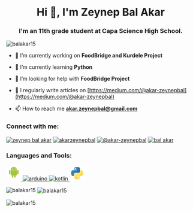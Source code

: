 <h1 align="center">Hi 👋, I'm Zeynep Bal Akar</h1>
<h3 align="center">I'm an 11th grade student at Capa Science High School.</h3>

<p align="left"> <img src="https://komarev.com/ghpvc/?username=balakar15&label=Profile%20views&color=0e75b6&style=flat" alt="balakar15" /> </p>

- 🔭 I’m currently working on **FoodBridge and Kurdele Project**

- 🌱 I’m currently learning **Python**

- 🤝 I’m looking for help with **FoodBridge Project**

- 📝 I regularly write articles on [https://medium.com/@akar-zeynepbal](https://medium.com/@akar-zeynepbal)

- 📫 How to reach me **akar.zeynepbal@gmail.com**

<h3 align="left">Connect with me:</h3>
<p align="left">
<a href="https://linkedin.com/in/zeynep bal akar" target="blank"><img align="center" src="https://raw.githubusercontent.com/rahuldkjain/github-profile-readme-generator/master/src/images/icons/Social/linked-in-alt.svg" alt="zeynep bal akar" height="30" width="40" /></a>
<a href="https://instagram.com/akarzeynepbal" target="blank"><img align="center" src="https://raw.githubusercontent.com/rahuldkjain/github-profile-readme-generator/master/src/images/icons/Social/instagram.svg" alt="akarzeynepbal" height="30" width="40" /></a>
<a href="https://medium.com/@akar-zeynepbal" target="blank"><img align="center" src="https://raw.githubusercontent.com/rahuldkjain/github-profile-readme-generator/master/src/images/icons/Social/medium.svg" alt="@akar-zeynepbal" height="30" width="40" /></a>
<a href="https://www.youtube.com/c/bal akar" target="blank"><img align="center" src="https://raw.githubusercontent.com/rahuldkjain/github-profile-readme-generator/master/src/images/icons/Social/youtube.svg" alt="bal akar" height="30" width="40" /></a>
</p>

<h3 align="left">Languages and Tools:</h3>
<p align="left"> <a href="https://developer.android.com" target="_blank" rel="noreferrer"> <img src="https://raw.githubusercontent.com/devicons/devicon/master/icons/android/android-original-wordmark.svg" alt="android" width="40" height="40"/> </a> <a href="https://www.arduino.cc/" target="_blank" rel="noreferrer"> <img src="https://cdn.worldvectorlogo.com/logos/arduino-1.svg" alt="arduino" width="40" height="40"/> </a> <a href="https://kotlinlang.org" target="_blank" rel="noreferrer"> <img src="https://www.vectorlogo.zone/logos/kotlinlang/kotlinlang-icon.svg" alt="kotlin" width="40" height="40"/> </a> <a href="https://www.python.org" target="_blank" rel="noreferrer"> <img src="https://raw.githubusercontent.com/devicons/devicon/master/icons/python/python-original.svg" alt="python" width="40" height="40"/> </a> </p>

<p><img align="left" src="https://github-readme-stats.vercel.app/api/top-langs?username=balakar15&show_icons=true&locale=en&layout=compact" alt="balakar15" /></p>

<p>&nbsp;<img align="center" src="https://github-readme-stats.vercel.app/api?username=balakar15&show_icons=true&locale=en" alt="balakar15" /></p>

<p><img align="center" src="https://github-readme-streak-stats.herokuapp.com/?user=balakar15&" alt="balakar15" /></p>
